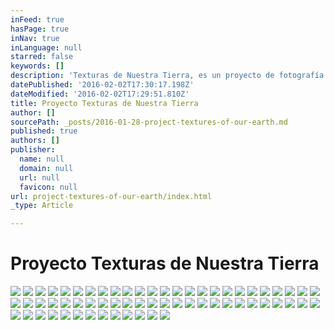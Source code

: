 ```yaml
---
inFeed: true
hasPage: true
inNav: true
inLanguage: null
starred: false
keywords: []
description: 'Texturas de Nuestra Tierra, es un proyecto de fotografía aérea artística de todo el país de México. 7 años es el tiempo que se ha tomado para realizar esta colección. '
datePublished: '2016-02-02T17:30:17.198Z'
dateModified: '2016-02-02T17:29:51.810Z'
title: Proyecto Texturas de Nuestra Tierra
author: []
sourcePath: _posts/2016-01-28-project-textures-of-our-earth.md
published: true
authors: []
publisher:
  name: null
  domain: null
  url: null
  favicon: null
url: project-textures-of-our-earth/index.html
_type: Article

---
```

# Proyecto Texturas de Nuestra Tierra
![](https://s3-us-west-2.amazonaws.com/the-grid-img/p/d11ca63a981f3fdcc73bd919b155368a9d746f34.jpg)
![](https://s3-us-west-2.amazonaws.com/the-grid-img/p/4931f12ff17c42270c00a329f0a1f27d0bdd9242.jpg)
![](https://s3-us-west-2.amazonaws.com/the-grid-img/p/2a8058d2e483c339e1e221d724a390cd2909c5ee.jpg)
![](https://s3-us-west-2.amazonaws.com/the-grid-img/p/159b1cab98792f4e789deaecd97b95bfb1d24efe.jpg)
![](https://s3-us-west-2.amazonaws.com/the-grid-img/p/095b5d245a832987ff01fe8b9dff26b7dabdac80.jpg)
![](https://s3-us-west-2.amazonaws.com/the-grid-img/p/d271a88062a2d7280d8ded861216fe119f82469a.jpg)
![](https://s3-us-west-2.amazonaws.com/the-grid-img/p/63cc9a000779d93e102815a77f3ac327f8a7ee27.jpg)
![](https://s3-us-west-2.amazonaws.com/the-grid-img/p/37af8302e9f2017fdb4e56e08ba8e62519e1c0c4.jpg)
![](https://s3-us-west-2.amazonaws.com/the-grid-img/p/e6439aab420c959eec00ec861d840e007b31f3a4.jpg)
![](https://s3-us-west-2.amazonaws.com/the-grid-img/p/e183cacdb233f787aeb09021754e777228e370d3.jpg)
![](https://s3-us-west-2.amazonaws.com/the-grid-img/p/e3ac83dc4e1b868ace9057e3726d75da4c5db14d.jpg)
![](https://s3-us-west-2.amazonaws.com/the-grid-img/p/a9e3a81729608b46256364680d7509f0cf7b97c8.jpg)
![](https://s3-us-west-2.amazonaws.com/the-grid-img/p/b78888300732abe96bff051fc328b3e0e301fb94.jpg)
![](https://s3-us-west-2.amazonaws.com/the-grid-img/p/4417952a1e66e646c503c7054540934cfc580928.jpg)
![](https://s3-us-west-2.amazonaws.com/the-grid-img/p/e0f8c15a0d2a99b91d2e9f017afa79aa02ece0d2.jpg)
![](https://s3-us-west-2.amazonaws.com/the-grid-img/p/e9b4577ed552dcb351e3f4bd86cdee0e990c70e2.jpg)
![](https://s3-us-west-2.amazonaws.com/the-grid-img/p/65ebe32f9fa0911778804a2354c1e78926bc20cb.jpg)
![](https://s3-us-west-2.amazonaws.com/the-grid-img/p/342605d898344caf9aed723e4b510ed59a69f05d.jpg)
![](https://s3-us-west-2.amazonaws.com/the-grid-img/p/84358f1c0e3bf71b83740085d024ff824a0ebbc7.jpg)
![](https://s3-us-west-2.amazonaws.com/the-grid-img/p/d700be4f13414f5ac2c1e40971f252bf82df6f42.jpg)
![](https://s3-us-west-2.amazonaws.com/the-grid-img/p/4a9f60f420f9da653f5cc68b9797104ecb016107.jpg)
![](https://s3-us-west-2.amazonaws.com/the-grid-img/p/2f1f9155099d4911a40f653cf8603d4bfe501400.jpg)
![](https://s3-us-west-2.amazonaws.com/the-grid-img/p/02f6ef4fd1858ba82f5b7d1d7f0f9f33f828b0d4.jpg)
![](https://s3-us-west-2.amazonaws.com/the-grid-img/p/ad79cfcb2d6f52c68bf526936fd3adcd3d1b7ffe.jpg)
![](https://s3-us-west-2.amazonaws.com/the-grid-img/p/ad9abb1d362fea6e2cf0049a0b50a92c1483bec3.jpg)
![](https://s3-us-west-2.amazonaws.com/the-grid-img/p/ff3a4cc8baf044fbaf13aad1b0a941c102f1129b.jpg)
![](https://s3-us-west-2.amazonaws.com/the-grid-img/p/17043b7ceaaeb8eb663d6d621438676e2f4b7bfa.jpg)
![](https://s3-us-west-2.amazonaws.com/the-grid-img/p/2f6ffb7d7fecc889d30d92ed3ab2b138cdfa198e.jpg)
![](https://s3-us-west-2.amazonaws.com/the-grid-img/p/f9e6e6649961dde7497236b518e1c6a38a8ad393.jpg)
![](https://s3-us-west-2.amazonaws.com/the-grid-img/p/976cf640f7c74363d1c3c769e314ced2de0d1148.jpg)
![](https://s3-us-west-2.amazonaws.com/the-grid-img/p/7c1ab374c9af98cedf0994b135b7c0f954f590be.jpg)
![](https://s3-us-west-2.amazonaws.com/the-grid-img/p/5550aa80144e3c236a294ab2700e3f9481a45111.jpg)
![](https://s3-us-west-2.amazonaws.com/the-grid-img/p/ffd2fbd940ede4c3b1d65b8ab1161a5865fbfd5b.jpg)
![](https://s3-us-west-2.amazonaws.com/the-grid-img/p/4b4891811770e4957b7120b86d0fb2710e944e05.jpg)
![](https://s3-us-west-2.amazonaws.com/the-grid-img/p/c88c38f56c9161ddb202422187e00787bc9179f5.jpg)
![](https://s3-us-west-2.amazonaws.com/the-grid-img/p/509f71c19d29c1672815e3a84aac0d3399161387.jpg)
![](https://s3-us-west-2.amazonaws.com/the-grid-img/p/d3994c91d9246ce47e62e53247a67d7c1985cfa3.jpg)
![](https://s3-us-west-2.amazonaws.com/the-grid-img/p/799b4f26442a1acbf93b6922924e6b97b0821f9d.jpg)
![](https://s3-us-west-2.amazonaws.com/the-grid-img/p/3f8fb1b6fd6dd1d17fbc58640af870079a055bd5.jpg)
![](https://s3-us-west-2.amazonaws.com/the-grid-img/p/18abd8ecf4d0085f8c468084dd15a2c3fce38125.jpg)
![](https://s3-us-west-2.amazonaws.com/the-grid-img/p/61d64cfb9ebc85fd4534d4ed1eb91f935b8597d4.jpg)
![](https://s3-us-west-2.amazonaws.com/the-grid-img/p/1400baeb602e08f47e22db380a87d964543134bc.jpg)
![](https://s3-us-west-2.amazonaws.com/the-grid-img/p/779e27aa892666e6bcc06433e352cb37a0f41e52.jpg)
![](https://s3-us-west-2.amazonaws.com/the-grid-img/p/46e114afff80cdba0d9592c062c824f82b31c83a.jpg)
![](https://s3-us-west-2.amazonaws.com/the-grid-img/p/098fcf415dd40bbdd89d91403ab137fc7a9eb273.jpg)
![](https://s3-us-west-2.amazonaws.com/the-grid-img/p/fd1638db58a44852162206423f97fa42c52df23a.jpg)
![](https://s3-us-west-2.amazonaws.com/the-grid-img/p/24f0191928994e68098bfb0a080b704813122ddc.jpg)
![](https://s3-us-west-2.amazonaws.com/the-grid-img/p/8187d58881aaebfd8465c6a5ce7d2e314ba589c4.jpg)
![](https://s3-us-west-2.amazonaws.com/the-grid-img/p/9790727beba1120bf664fd52b21e1eb7925dc5e9.jpg)
![](https://s3-us-west-2.amazonaws.com/the-grid-img/p/106ed616c542de7a109083b11bd3d7906efd89ee.jpg)
![](https://s3-us-west-2.amazonaws.com/the-grid-img/p/a8cd18f6f98613a0075bdbdb02f275fe47fd59a6.jpg)
![](https://s3-us-west-2.amazonaws.com/the-grid-img/p/fa66a6612e307a2b2689a4851acbf0d8da5b12ea.jpg)
![](https://s3-us-west-2.amazonaws.com/the-grid-img/p/a9642672bd80403f709a5d05fd99ea05ead0955a.jpg)
![](https://s3-us-west-2.amazonaws.com/the-grid-img/p/2171ebbfd44def9b0f7670a452fa15753eec2d45.jpg)
![](https://s3-us-west-2.amazonaws.com/the-grid-img/p/b1eee7c7e666ea4ae84e5fa0b9ceb91b02698d1e.jpg)
![](https://s3-us-west-2.amazonaws.com/the-grid-img/p/429001e16c19534ee7d67c779735a568c9b86f78.jpg)
![](https://s3-us-west-2.amazonaws.com/the-grid-img/p/7f2636617395a3476010cd3166d523b64397e1b9.jpg)
![](https://s3-us-west-2.amazonaws.com/the-grid-img/p/e92596f628043096f912de7534a526b62716ac96.jpg)
![](https://s3-us-west-2.amazonaws.com/the-grid-img/p/93f05cc7ea5173449d23e743d67c64bdd40fedc9.jpg)
![](https://s3-us-west-2.amazonaws.com/the-grid-img/p/92ece77fc46ac35068eaf0bd8e7a03c1265ea325.jpg)
![](https://s3-us-west-2.amazonaws.com/the-grid-img/p/8cca37ee8d4bcd3cbc538da08cd2fd06bfda0547.jpg)
![](https://s3-us-west-2.amazonaws.com/the-grid-img/p/88bcecfe9dbdebe87ebebbd9f0b8f09dd2861831.jpg)
![](https://s3-us-west-2.amazonaws.com/the-grid-img/p/03135f35ae04be637685b4e17bdfce244f84f87f.jpg)